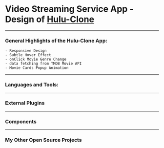 

# Video Streaming Service App - Design of [Hulu-Clone](https://hulu-clone-ca4f1.web.app/)

---

### General Highlights of the Hulu-Clone App:
    
    - Responsive Design
    - Subtle Hover Effect
    - onClick Movie Genre Change
    - data fetching from TMDB Movie API 
    - Movie Cards Popup Animation  

---

### Languages and Tools:

---

### External Plugins 

---

### Components

---

### My Other Open Source Projects



